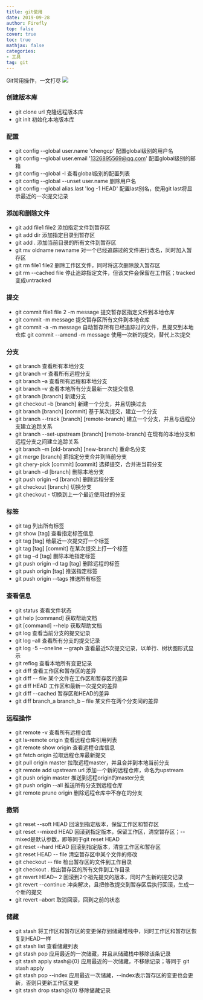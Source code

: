 ```yaml
---
title: git使用
date: 2019-09-28
author: Firefly
top: false
cover: true
toc: true
mathjax: false
categories: 
- 工具
tag: git
---
```


Git常用操作，一文打尽
![](./../images/git_all_01.png)

### 创建版本库
- git clone url 克隆远程版本库
- git init 初始化本地版本库

### 配置
- git config --global user.name 'chengcp' 配置global级别的用户名
- git config --global user.email '1326895569@qq.com' 配置global级别的邮箱
- git config --global -l 查看global级别的配置列表
- git config --global --unset user.name 删除用户名
- git config --global alias.last 'log -1 HEAD' 配置last别名，使用git last将显示最近的一次提交记录

### 添加和删除文件
- git add file1 file2 添加指定文件到暂存区
- git add dir 添加指定目录到暂存区
- git add . 添加当前目录的所有文件到暂存区
- git mv oldname newname 对一个已经追踪过的文件进行改名，同时加入暂存区
- git rm file1 file2 删除工作区文件，同时将这次删除放入暂存区
- git rm --cached file 停止追踪指定文件，但该文件会保留在工作区；tracked变成untracked

### 提交

- git commit file1 file 2 -m message 提交暂存区指定文件到本地仓库
- git commit -m message 提交暂存区所有文件到本地仓库
- git commit -a -m message 自动暂存所有已经追踪过的文件，且提交到本地仓库
git commit --amend -m message 使用一次新的提交，替代上次提交 

### 分支

- git branch 查看所有本地分支
- git branch –r 查看所有远程分支
- git branch –a 查看所有远程和本地分支
- git branch –v 查看本地所有分支最新一次提交信息
- git branch [branch] 新建分支
- git checkout –b [branch] 新建一个分支，并且切换过去
- git branch [branch] [commit] 基于某次提交，建立一个分支
- git branch --track [branch] [remote-branch] 建立一个分支，并且与远程分支建立追踪关系
- git branch --set-upstream [branch] [remote-branch] 在现有的本地分支和远程分支之间建立追踪关系
- git branch –m [old-branch] [new-branch] 重命名分支
- git merge [branch] 把指定分支合并到当前分支
- git chery-pick [commit] [commit] 选择提交，合并进当前分支
- git branch –d [branch] 删除本地分支
- git push origin –d [branch] 删除远程分支
- git checkout [branch] 切换分支
- git checkout - 切换到上一个最近使用过的分支

### 标签

- git tag 列出所有标签
- git show [tag] 查看指定标签信息
- git tag [tag] 给最近一次提交打一个标签
- git tag [tag] [commit] 在某次提交上打一个标签
- git tag –d [tag] 删除本地指定标签
- git push origin –d tag [tag] 删除远程的标签
- git push origin [tag] 推送指定标签
- git push origin --tags 推送所有标签

### 查看信息

- git status 查看文件状态
- git help [command] 获取帮助文档
- git [command] --help 获取帮助文档
- git log 查看当前分支的提交记录
- git log –all 查看所有分支的提交记录
- git log -5 --oneline --graph 查看最近5次提交记录，以单行、树状图形式显示
- git reflog 查看本地所有变更记录
- git diff 查看工作区和暂存区的差异
- git diff -- file 某个文件在工作区和暂存区的差异
- git diff HEAD 工作区和最新一次提交的差异
- git diff --cached 暂存区和HEAD的差异
- git diff branch_a branch_b – file 某文件在两个分支间的差异

### 远程操作

- git remote -v 查看所有远程仓库
- git ls-remote origin 查看远程仓库引用列表
- git remote show origin 查看远程仓库信息
- git fetch origin 拉取远程仓库最新提交
- git pull origin master 拉取远程master，并且合并到本地当前分支
- git remote add upstream url 添加一个新的远程仓库，命名为upstream
- git push origin master 推送到远程origin的master分支
- git push origin --all 推送所有分支到远程仓库
- git remote prune origin 删除远程仓库中不存在的分支

### 撤销

- git reset --soft HEAD 回滚到指定版本，保留工作区和暂存区
- git reset --mixed HEAD 回滚到指定版本，保留工作区，清空暂存区；--mixed是默认参数，即等同于git reset HEAD
- git reset --hard HEAD 回滚到指定版本，清空工作区和暂存区
- git reset HEAD -- file 清空暂存区中某个文件的修改
- git checkout -- file 检出暂存区的文件到工作目录
- git checkout . 检出暂存区的所有文件到工作目录
- git revert HEAD~ 2 回滚到2个祖先提交的版本，同时产生新的提交记录
- git revert --continue 冲突解决，且把修改提交到暂存区后执行回滚，生成一个新的提交
- git revert –abort 取消回滚，回到之前的状态

### 储藏

- git stash 将工作区和暂存区的变更保存到储藏堆栈中，同时工作区和暂存区恢复到HEAD一样
- git stash list 查看储藏列表
- git stash pop 应用最近的一次储藏，并且从储藏栈中移除该条记录
- git stash apply stash@{0} 应用最近的一次储藏，不移除记录；等同于 git stash apply
- git stash pop --index 应用最近一次储藏，--index表示暂存区的变更也会更新，否则只更新工作区变更
- git stash drop stash@{0} 移除储藏记录